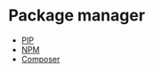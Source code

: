 # Package manager


* [PIP](https://cowlab-lugo.github.io/packages/pip/slides/#/)
* [NPM](https://cowlab-lugo.github.io/packages/npm/slides/#/)
* [Composer](https://cowlab-lugo.github.io/packages/composer/slides/#/)
